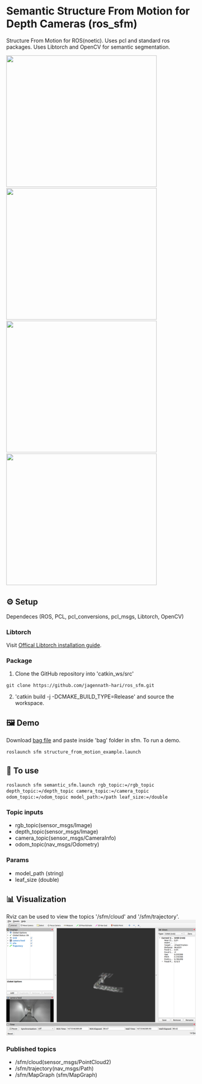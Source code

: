 # Semantic Structure From Motion for Depth Cameras (ros_sfm)
Structure From Motion for ROS(noetic). Uses pcl and standard ros packages. Uses Libtorch and OpenCV for semantic segmentation.

<p float="center">
  <img src="assets/camera_feed1.gif" width="400" height="350" />
  <img src="assets/point_cloud.gif" width="400" height="350" />
  <img src="assets/camera_feed2.gif" width="400" height="350" />
  <img src="assets/semantic_cloud.gif" width="400" height="350" />
</p> 

## ⚙️ Setup
Dependeces (ROS, PCL, pcl_conversions, pcl_msgs, Libtorch, OpenCV)

### Libtorch
Visit [Offical Libtorch installation guide](https://github.com/pytorch/pytorch/blob/main/docs/libtorch.rst).

### Package
1. Clone the GitHub repository into 'catkin_ws/src'
```shell
git clone https://github.com/jagennath-hari/ros_sfm.git
```
2. 'catkin build -j -DCMAKE_BUILD_TYPE=Release' and source the workspace.

## 🖼 Demo
Download [bag file](https://drive.google.com/uc?export=download&id=1SUDQQADDZAbozKulQ5Lv8tRqpfOsAcj8) and paste inside 'bag' folder in sfm.
To run a demo.
```shell
roslaunch sfm structure_from_motion_example.launch
```
## 🏁 To use
```shell
roslaunch sfm semantic_sfm.launch rgb_topic:=/rgb_topic depth_topic:=/depth_topic camera_topic:=/camera_topic odom_topic:=/odom_topic model_path:=/path leaf_size:=/double
```
### Topic inputs
- rgb_topic(sensor_msgs/Image)
- depth_topic(sensor_msgs/Image)
- camera_topic(sensor_msgs/CameraInfo)
- odom_topic(nav_msgs/Odometry)

### Params
- model_path (string)
- leaf_size (double)

## 📊 Visualization
Rviz can be used to view the topics '/sfm/cloud' and '/sfm/trajectory'.
![Alt text](assets/rviz.png)

### Published topics
- /sfm/cloud(sensor_msgs/PointCloud2)
- /sfm/trajectory(nav_msgs/Path)
- /sfm/MapGraph (sfm/MapGraph)
